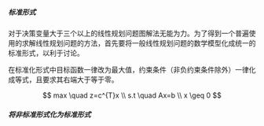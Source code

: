 ##### 标准形式
对于决策变量大于三个以上的线性规划问题图解法无能为力。为了得到一个普遍使用的求解线性规划问题的方法，首先要将一般线性规划问题的数学模型化成统一的标准形式，以利于讨论。

在标准化形式中目标函数一律改为最大值，约束条件（非负约束条件除外）一律化成等式，且要求其右端大于等于零。

$$
max \quad z=c^{T}x \\
s.t  \quad  Ax=b \\
            x \geq 0         
$$

##### 将非标准形式化为标准形式